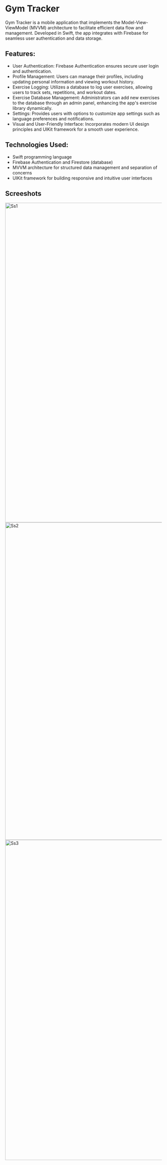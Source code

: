 # Gym Tracker

Gym Tracker is a mobile application that implements the Model-View-ViewModel (MVVM) architecture to facilitate efficient data flow and management.
Developed in Swift, the app integrates with Firebase for seamless user authentication and data storage.

## Features:

- User Authentication: Firebase Authentication ensures secure user login and authentication.
- Profile Management: Users can manage their profiles, including updating personal information and viewing workout history.
- Exercise Logging: Utilizes a database to log user exercises, allowing users to track sets, repetitions, and workout dates.
- Exercise Database Management: Administrators can add new exercises to the database through an admin panel, enhancing the app's exercise library dynamically.
- Settings: Provides users with options to customize app settings such as language preferences and notifications.
- Visual and User-Friendly Interface: Incorporates modern UI design principles and UIKit framework for a smooth user experience.

## Technologies Used:

- Swift programming language
- Firebase Authentication and Firestore (database)
- MVVM architecture for structured data management and separation of concerns
- UIKit framework for building responsive and intuitive user interfaces

## Screeshots

<img width="1029" alt="Ss1" src="https://github.com/oguzhaangumuss/IOS-Gym-Tracker/assets/95320060/c4541f8e-b8e5-4fe9-959d-fb6ff4eb6ce1">
 
<img width="1022" alt="Ss2" src="https://github.com/oguzhaangumuss/IOS-Gym-Tracker/assets/95320060/ed74a461-118d-4ff8-9ad3-6fd7f65862d3">
 
<img width="1031" alt="Ss3" src="https://github.com/oguzhaangumuss/IOS-Gym-Tracker/assets/95320060/df7e6e77-a9b7-4d51-aa61-9228ed583d26">
